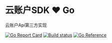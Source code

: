 # 云账户SDK ❤️ Go
云账户Api第三方实现

[![Go Report Card](https://goreportcard.com/badge/github.com/kaiiak/yunzhanghu)](https://goreportcard.com/report/github.com/kaiiak/yunzhanghu)
[![Build status](https://github.com/kaiiak/yunzhanghu/workflows/Go/badge.svg)](https://github.com/kaiiak/yunzhanghu/actions)
[![Go Reference](https://pkg.go.dev/badge/github.com/kaiiak/yunzhanghu.svg)](https://pkg.go.dev/github.com/kaiiak/yunzhanghu)